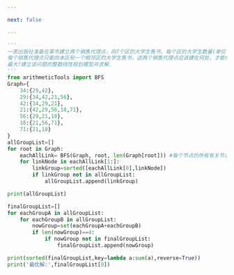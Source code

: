 ```yaml
---

next: false

---
```




<BlogInfo id="1144" title="21.出版社准备在某市建立两个销售代理点" author="白日梦想猿" pv=0 read_times=0 pre_cost_time="0分48秒" category="算法" tag_list="['算法']" create_time="2021.04.16 12:41:14" update_time="2021.04.16 22:24:26" />

```python
'''
一家出版社准备在某市建立两个销售代理点，向7个区的大学生售书，每个区的大学生数量(单位：千人)已经表示在下图上．
每个销售代理点只能向本区和一个相邻区的大学生售书，这两个销售代理点应该建在何处，才能使所能供应的大学生的数量
最大?建立该问题的整数线性规划模型并求解．
'''
from arithmeticTools import BFS
Graph={
    34:{29,42},
    29:{34,42,21,56},
    42:{34,29,21},
    21:{42,29,56,18,71},
    56:{29,21,18},
    18:{21,56,71},
    71:{21,18}
}
allGroupList=[]
for root in Graph:
    eachAllLink= BFS(Graph, root, len(Graph[root])) #每个节点的所有有关节点
    for linkNode in eachAllLink[1:]:
        linkGroup=sorted([eachAllLink[0],linkNode])
        if linkGroup not in allGroupList:
            allGroupList.append(linkGroup)

print(allGroupList)

finalGroupList=[]
for eachGroupA in allGroupList:
    for eachGroupB in allGroupList:
        nowGroup=set(eachGroupA+eachGroupB)
        if len(nowGroup)==4:
            if nowGroup not in finalGroupList:
                finalGroupList.append(nowGroup)

print(sorted(finalGroupList,key=lambda a:sum(a),reverse=True))
print('最优解:',finalGroupList[0])


```



<ActionBox />
